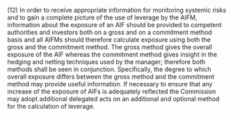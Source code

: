 (12) In order to receive appropriate information for monitoring systemic risks and to gain a complete picture of the use of leverage by the AIFM, information about the exposure of an AIF should be provided to competent authorities and investors both on a gross and on a commitment method basis and all AIFMs should therefore calculate exposure using both the gross and the commitment method. The gross method gives the overall exposure of the AIF whereas the commitment method gives insight in the hedging and netting techniques used by the manager; therefore both methods shall be seen in conjunction. Specifically, the degree to which overall exposure differs between the gross method and the commitment method may provide useful information. If necessary to ensure that any increase of the exposure of AIFs is adequately reflected the Commission may adopt additional delegated acts on an additional and optional method for the calculation of leverage.